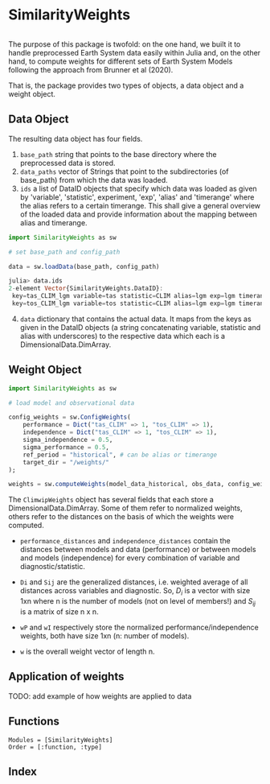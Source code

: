 # SimilarityWeights

```@contents
```

The purpose of this package is twofold: on the one hand, we built it to handle preprocessed Earth System data easily
within Julia and, on the other hand, to compute weights for different sets of Earth System Models following the approach from Brunner et al (2020).

That is, the package provides two types of objects, a data object and a weight object.

## Data Object

The resulting data object has four fields. 
1. `base_path` string that points to the base directory where the preprocessed data is stored.
2. `data_paths` vector of Strings that point to the subdirectories (of base_path) from which the data was loaded.
3. `ids` a list of DataID objects that specify which data was loaded as given by 'variable', 'statistic', experiment, 'exp', 'alias' and 'timerange' where the alias refers to a certain timerange. This shall give a general overview of the loaded data and provide information about the mapping between alias and timerange.

````julia
import SimilarityWeights as sw

# set base_path and config_path

data = sw.loadData(base_path, config_path)

julia> data.ids
2-element Vector{SimilarityWeights.DataID}:
 key=tas_CLIM_lgm variable=tas statistic=CLIM alias=lgm exp=lgm timerange=full 
 key=tos_CLIM_lgm variable=tos statistic=CLIM alias=lgm exp=lgm timerange=full 
````

4. `data` dictionary that contains the actual data. It maps from the keys as given in the DataID objects (a string concatenating variable, statistic and alias with underscores) to the respective data which each is a DimensionalData.DimArray.


## Weight Object

````julia
import SimilarityWeights as sw

# load model and observational data

config_weights = sw.ConfigWeights(
    performance = Dict("tas_CLIM" => 1, "tos_CLIM" => 1),
    independence = Dict("tas_CLIM" => 1, "tos_CLIM" => 1),
    sigma_independence = 0.5,
    sigma_performance = 0.5,
    ref_period = "historical", # can be alias or timerange
    target_dir = "/weights/"
);

weights = sw.computeWeights(model_data_historical, obs_data, config_weights);
````

The `ClimwipWeights` object has several fields that each store a
DimensionalData.DimArray. Some of them refer to normalized weights, others refer 
to the distances on the basis of which the weights were computed.

- `performance_distances` and `independence_distances` contain the distances
between models and data (performance) or between models and models (independence) 
for every combination of variable and diagnostic/statistic.
- `Di` and `Sij` are the generalized distances, i.e. weighted average of all
distances across variables and diagnostic. So, $D_i$ is a vector with size 
1xn where n is the number of models (not on level of members!) and $S_{ij}$ is 
a matrix of size n x n. 

- `wP` and `wI` respectively store the normalized performance/independence weights, 
both have size 1xn (n: number of models).
- `w` is the overall weight vector of length n.


## Application of weights

TODO: add example of how weights are applied to data


## Functions

```@autodocs
Modules = [SimilarityWeights]
Order = [:function, :type]
```

## Index

```@index
```

